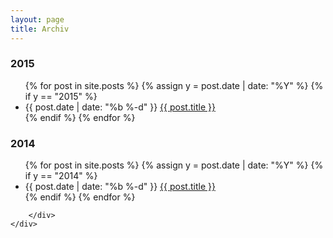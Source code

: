 ```yaml
---
layout: page
title: Archiv
---
```


<div class="row">        
    <div class="col-sm-6">
        <div class="list-group">

<div class="panel-heading" markdown="1">

### 2015
<ul class="posts">
{% for post in site.posts %}
  {% assign y = post.date | date: "%Y" %}
  {% if y == "2015" %}
  <li>
    <span class="post-date">{{ post.date | date: "%b %-d" }}</span>
    <a class="post-link" href="{{ post.url | prepend: site.baseurl }}">{{ post.title }}</a>
  </li>
  {% endif %}
{% endfor %}
</ul>

### 2014
<ul class="posts">
{% for post in site.posts %}
  {% assign y = post.date | date: "%Y" %}
  {% if y == "2014" %}
  <li>
    <span class="post-date">{{ post.date | date: "%b %-d" }}</span>
    <a class="post-link" href="{{ post.url | prepend: site.baseurl }}">{{ post.title }}</a>
  </li>
  {% endif %}
{% endfor %}
</ul>

</div>

        </div>
    </div>
</div>
